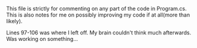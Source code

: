 This file is strictly for commenting on any part of the code in Program.cs. This is also notes for me on possibly improving my code if at all(more than likely).

Lines 97-106 was where I left off. My brain couldn't think much afterwards. Was working on something...
